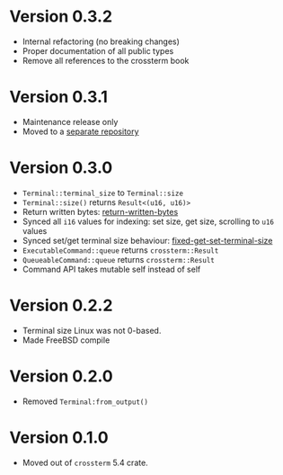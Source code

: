 # Version 0.3.2

- Internal refactoring (no breaking changes)
- Proper documentation of all public types
- Remove all references to the crossterm book

# Version 0.3.1

- Maintenance release only
- Moved to a [separate repository](https://github.com/crossterm-rs/crossterm-terminal)

# Version 0.3.0

- `Terminal::terminal_size` to `Terminal::size`
- `Terminal::size()` returns `Result<(u16, u16)>`
- Return written bytes: [return-written-bytes]
- Synced all `i16` values for indexing: set size, get size, scrolling to `u16` values
- Synced set/get terminal size behaviour: [fixed-get-set-terminal-size]
- `ExecutableCommand::queue` returns `crossterm::Result`
- `QueueableCommand::queue` returns `crossterm::Result`
- Command API takes mutable self instead of self

[return-written-bytes]: https://github.com/crossterm-rs/crossterm/pull/212
[fixed-get-set-terminal-size]: https://github.com/crossterm-rs/crossterm/pull/242

# Version 0.2.2

- Terminal size Linux was not 0-based.
- Made FreeBSD compile

# Version 0.2.0

- Removed `Terminal:from_output()` 

# Version 0.1.0

- Moved out of `crossterm` 5.4 crate. 
